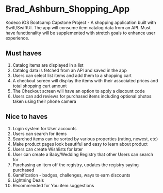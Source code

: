 # Brad_Ashburn_Shopping_App
Kodeco iOS Bootcamp Capstone Project - A shopping application built with Swift/SwiftUI. The app will consume item catalog data from an API. Must have functionality will be supplemented with stretch goals to enhance user experience.

## Must haves

1. Catalog items are displayed in a list
2. Catalog data is fetched from an API and saved in the app
3. Users can select list items and add them to a shopping cart
4. A checkout screen will display the items with their associated prices and total shopping cart amount
5. The Checkout screen will have an option to apply a discount code
6. Users can add reviews for purchased items including optional photos taken using their phone camera

## Nice to haves

1. Login system for User accounts
2. Users can search for items
3. Searched items can be sorted by various properties (rating, newest, etc)
4. Make product pages look beautiful and easy to learn about product
5. Users can create Wishlists for later
6. User can create a Baby/Wedding Registry that other Users can search for
7. Purchasing an item off the registry, updates the registry saying purchased
8. Gamification - badges, challenges, ways to earn discounts
9. Lightning Deals
10. Recommended for You item suggestions
